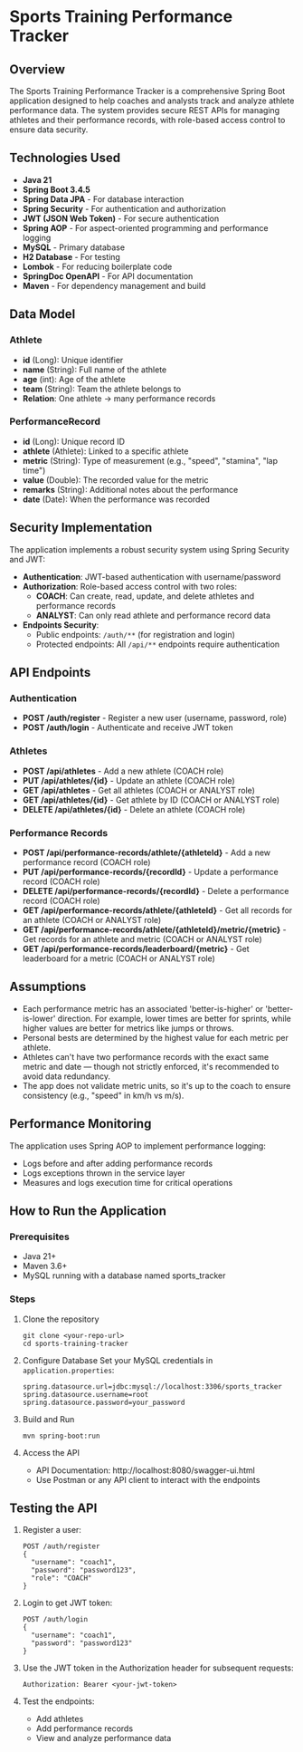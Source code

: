 # Sports Training Performance Tracker

## Overview
The Sports Training Performance Tracker is a comprehensive Spring Boot application designed to help coaches and analysts track and analyze athlete performance data. The system provides secure REST APIs for managing athletes and their performance records, with role-based access control to ensure data security.

## Technologies Used
- **Java 21**
- **Spring Boot 3.4.5**
- **Spring Data JPA** - For database interaction
- **Spring Security** - For authentication and authorization
- **JWT (JSON Web Token)** - For secure authentication
- **Spring AOP** - For aspect-oriented programming and performance logging
- **MySQL** - Primary database
- **H2 Database** - For testing
- **Lombok** - For reducing boilerplate code
- **SpringDoc OpenAPI** - For API documentation
- **Maven** - For dependency management and build

## Data Model

### Athlete
- **id** (Long): Unique identifier
- **name** (String): Full name of the athlete
- **age** (int): Age of the athlete
- **team** (String): Team the athlete belongs to
- **Relation**: One athlete → many performance records

### PerformanceRecord
- **id** (Long): Unique record ID
- **athlete** (Athlete): Linked to a specific athlete
- **metric** (String): Type of measurement (e.g., "speed", "stamina", "lap time")
- **value** (Double): The recorded value for the metric
- **remarks** (String): Additional notes about the performance
- **date** (Date): When the performance was recorded

## Security Implementation
The application implements a robust security system using Spring Security and JWT:

- **Authentication**: JWT-based authentication with username/password
- **Authorization**: Role-based access control with two roles:
  - **COACH**: Can create, read, update, and delete athletes and performance records
  - **ANALYST**: Can only read athlete and performance record data
- **Endpoints Security**: 
  - Public endpoints: `/auth/**` (for registration and login)
  - Protected endpoints: All `/api/**` endpoints require authentication

## API Endpoints

### Authentication
- **POST /auth/register** - Register a new user (username, password, role)
- **POST /auth/login** - Authenticate and receive JWT token

### Athletes
- **POST /api/athletes** - Add a new athlete (COACH role)
- **PUT /api/athletes/{id}** - Update an athlete (COACH role)
- **GET /api/athletes** - Get all athletes (COACH or ANALYST role)
- **GET /api/athletes/{id}** - Get athlete by ID (COACH or ANALYST role)
- **DELETE /api/athletes/{id}** - Delete an athlete (COACH role)

### Performance Records
- **POST /api/performance-records/athlete/{athleteId}** - Add a new performance record (COACH role)
- **PUT /api/performance-records/{recordId}** - Update a performance record (COACH role)
- **DELETE /api/performance-records/{recordId}** - Delete a performance record (COACH role)
- **GET /api/performance-records/athlete/{athleteId}** - Get all records for an athlete (COACH or ANALYST role)
- **GET /api/performance-records/athlete/{athleteId}/metric/{metric}** - Get records for an athlete and metric (COACH or ANALYST role)
- **GET /api/performance-records/leaderboard/{metric}** - Get leaderboard for a metric (COACH or ANALYST role)

## Assumptions
- Each performance metric has an associated 'better-is-higher' or 'better-is-lower' direction. For example, lower times are better for sprints, while higher values are better for metrics like jumps or throws.
- Personal bests are determined by the highest value for each metric per athlete.
- Athletes can't have two performance records with the exact same metric and date — though not strictly enforced, it's recommended to avoid data redundancy.
- The app does not validate metric units, so it's up to the coach to ensure consistency (e.g., "speed" in km/h vs m/s).

## Performance Monitoring
The application uses Spring AOP to implement performance logging:
- Logs before and after adding performance records
- Logs exceptions thrown in the service layer
- Measures and logs execution time for critical operations

## How to Run the Application

### Prerequisites
- Java 21+
- Maven 3.6+
- MySQL running with a database named sports_tracker

### Steps
1. Clone the repository
   ```
   git clone <your-repo-url>
   cd sports-training-tracker
   ```

2. Configure Database
   Set your MySQL credentials in `application.properties`:
   ```properties
   spring.datasource.url=jdbc:mysql://localhost:3306/sports_tracker
   spring.datasource.username=root
   spring.datasource.password=your_password
   ```

3. Build and Run
   ```
   mvn spring-boot:run
   ```

4. Access the API
   - API Documentation: http://localhost:8080/swagger-ui.html
   - Use Postman or any API client to interact with the endpoints

## Testing the API
1. Register a user:
   ```
   POST /auth/register
   {
     "username": "coach1",
     "password": "password123",
     "role": "COACH"
   }
   ```

2. Login to get JWT token:
   ```
   POST /auth/login
   {
     "username": "coach1",
     "password": "password123"
   }
   ```

3. Use the JWT token in the Authorization header for subsequent requests:
   ```
   Authorization: Bearer <your-jwt-token>
   ```

4. Test the endpoints:
   - Add athletes
   - Add performance records
   - View and analyze performance data